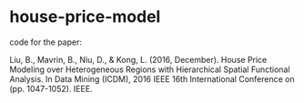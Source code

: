 # house-price-model
code for the paper:

Liu, B., Mavrin, B., Niu, D., & Kong, L. (2016, December). House Price Modeling over Heterogeneous Regions with Hierarchical Spatial Functional Analysis. In Data Mining (ICDM), 2016 IEEE 16th International Conference on (pp. 1047-1052). IEEE.
